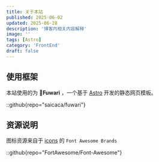 ```yaml
---
title: 关于本站
published: 2025-06-02
updated: 2025-06-28
description: '博客内相关内容解释'
image: ''
tags: [Astro]
category: 'FrontEnd'
draft: false 
---
```


## 使用框架
本站使用的为 **🍥Fuwari** ，一个基于 [Astro](https://astro.build/) 开发的静态网页模板。

::github{repo="saicaca/fuwari"}

## 资源说明
图标资源来自于 [icons](https://icones.js.org/) 的 `Font Awesome Brands`

::github{repo="FortAwesome/Font-Awesome"}
